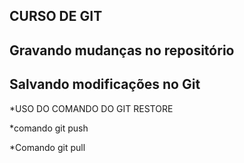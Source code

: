 ## CURSO DE GIT

## Gravando mudanças no repositório

## Salvando modificações no Git

*USO DO COMANDO DO GIT RESTORE

*comando git push

*Comando git pull
